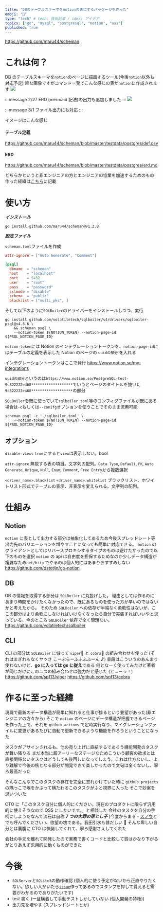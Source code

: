 ```yaml
---
title: "DBのテーブルスキーマをnotionの表にするパッケージを作った"
emoji: "🦣"
type: "tech" # tech: 技術記事 / idea: アイデア
topics: ["go", "mysql", "postgresql", "notion", "oss"]
published: true
---
```


https://github.com/maru44/scheman

# これは何？

DB のテーブルスキーマを`notion`のページに描画するツール(今後`notion`以外も対応予定)
雑な画像ですがコマンド一発でこんな感じの表が`notion`に作成されます
![](https://user-images.githubusercontent.com/46714011/155822065-f0f9f785-b2b1-4abd-b98b-052496dff169.png)

:::message
2/27 ERD (mermaid 記法)の出力も追加しました
:::
![](https://user-images.githubusercontent.com/46714011/155862202-77e81b99-681a-44fb-bf1c-669dae7f1f5a.png)

:::message
3/1 ファイル出力にも対応
:::

イメージはこんな感じ

#### テーブル定義

https://github.com/maru44/scheman/blob/master/testdata/postgres/def.csv

#### ERD

https://github.com/maru44/scheman/blob/master/testdata/postgres/erd.md

どちらかというと非エンジニアの方とエンジニアの協業を加速するためのもの
作った経緯は[こちら](#作るに至った経緯)に記載

# 使い方

**_インストール_**

```
go install github.com/maru44/scheman@v1.2.0
```

**_設定ファイル_**

`scheman.toml`ファイルを作成

```toml:scheman.toml
attr-ignore = ["Auto Generate", "Comment"]

[psql]
  dbname  = "scheman"
  host    = "localhost"
  port    = 5432
  user    = "root"
  pass    = "password"
  sslmode = "disable"
  schema  = "public"
  blacklist = ["multi_pks", ]

```

そして以下のように`SQLBoiler`のドライバーをインストールしつつ、実行

```shell:例
go install github.com/volatiletech/sqlboiler/v4/drivers/sqlboiler-psql@v4.8.6 \
    && scheman psql \
    --notion-token ${NOTION_TOKEN} --notion-page-id ${PSQL_NOTION_PAGE_ID}
```

`notion-token`には Notion のインテグレーショントークンを、`notion-page-id`にはテーブルの定義を表示した Notion のページの `uuidの部分` を入れる

インテグレーショントークンはここで発行
https://www.notion.so/my-integrations

`uuidの部分`というのは`https://www.notion.so/PostgreSQL-test-9c822222e468*******************`でいうとページのタイトルを抜いた`9c822222e468*******************`の部分

`SQLBoiler`を既に使っていて`sqlboiler.toml`等のコンフィグファイルが既にある場合は`-c`もしくは`--conifg`オプションを使うことでそのまま流用可能

```shell:例 (sqlboiler.toml)
scheman psql -c './sqlboiler.toml' \
    --notion-token ${NOTION_TOKEN} --notion-page-id ${PSQL_NOTION_PAGE_ID}
```

## オプション

`disable-views`
`true`にすると`view`は表示しない。bool

`attr-ignore`
無視する表の項目。文字列の配列。`Data Type`, `Default`, `PK`, `Auto Generate`, `Unique`, `Null`, `Enum`, `Comment`, `Free Entry`から複数選択

`<driver_name>.blacklist`
`<driver_name>.whitelist`
ブラックリスト、ホワイトリスト形式でテーブルの表示、非表示を変えられる。文字列の配列。

# 仕組み

## Notion

`notion` に表として出力する部分は抽象化してあるため今後スプレッドシート等出力先のバリエーションを増やすことになっても簡単に対応できる。
`notion` のクライアントとしてはリバースプロキシするタイプのものは避けたかったので以下のものを選択
`notion` の api は自由度を担保するためなのか少しデータ構造が複雑なため`net/http` でやるのは個人的にはあまりおすすめしない
https://github.com/dstotijn/go-notion

## DB

DB の情報を取得する部分は `SQLBoiler` に丸投げした。
理由としては作るのにあまり時間をかけたくなかったので、既にあるものを使った方が早いのではないかと考えたから。
そのため `SQLBoiler` への依存が半端なく柔軟性はないが、ここの部分はより柔軟にしなければいけなくなったら自分で実装すればいいやと思っている。今のところ `SQLBoiler` 依存で全く問題ない。
https://github.com/volatiletech/sqlboiler

## CLI

CLI の部分は `SQLBoiler` に倣って `viper`🐍 と `cobra`🐍 の組み合わせを使った (それはまぎれもなくヤツさ こーぶらーふふふふーん ♪)
普段はこういうのあんまり使わないけど、**go に入っては go に従え**である
何となーく使ってみたけど著者が同じだけにこの二つの組み合わせは強力だと感じた (ヒューッ！)
https://github.com/spf13/viper
https://github.com/spf13/cobra

# 作るに至った経緯

現職で最新のデータ構造が簡単に知れると仕事が捗るという要望があった(非エンジニアの方々から)
そこで `notion` のページにデータ構造が把握できるページを作った上で、それを `github actions` で定時実行なり、マイグレーションファイルに変更があるたびに自動で更新できるような機能を作ろうということになった

タスクがアサインされるも、他の売り上げに直結するであろう機能開発のタスクが舞い降りる
まだ本当に超アーリーなステージなためこういう顧客の欲求とは直接関係ないタスクはどうしても後回しになってしまう。これは仕方ないし、より難解で今後の核となる部分が開発できて楽しかったので文句は全くないし、寧ろ最高だった

そんなこんなでこのタスクの存在を完全に忘れかけていた時に `github projects` の隅っこで埃をかぶって横たわるこのタスクがふと視界に入った
そこで妙案を思いついた

CTO に「このタスク自分に個人的にください。現在のプロダクトに限らず汎用的に使えそうなので OSS にしたいです。」と相談した
会社のタスクを自分の手柄にしようだなんて流石は自称 **_7 つの大罪の落とし子_** (今度からまる・[スノウ](https://gameofthrones.fandom.com/wiki/Bastardy?file=Bastard_names_by_region.PNG)とでも呼んでください )、欲望の塊である。我田引水も甚だしい 🌾
そんな卑しい自分とは裏腹に CTO は快諾してくれて、寧ろ感謝さえしてくれた

会社の手元を離れて開発したので業務で書くコードと比較して質はかなり下がるがとりあえず汎用的に動くものができた

# 今後

- `SQLServer`と`SQLite3`の動作確認 (個人的に使う予定がないから正直やりたくない。欲しい人がいたら[`issue`](https://github.com/maru44/scheman/issues)作ってあるのでスタンプを押して貰えると需要がわかるのでありがたいです)
- test 書く (一旦横着して手動テストしかしていない (個人開発の特権))
- 出力先を増やす (スプレッドシートとか)
